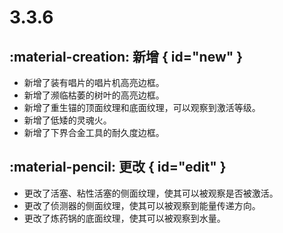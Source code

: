 # 3.3.6

## :material-creation: 新增 { id="new" }
- 新增了装有唱片的唱片机高亮边框。
- 新增了濒临枯萎的树叶的高亮边框。
- 新增了重生锚的顶面纹理和底面纹理，可以观察到激活等级。
- 新增了低矮的灵魂火。
- 新增了下界合金工具的耐久度边框。

## :material-pencil: 更改 { id="edit" }
- 更改了活塞、粘性活塞的侧面纹理，使其可以被观察是否被激活。
- 更改了侦测器的侧面纹理，使其可以被观察到能量传递方向。
- 更改了炼药锅的底面纹理，使其可以被观察到水量。